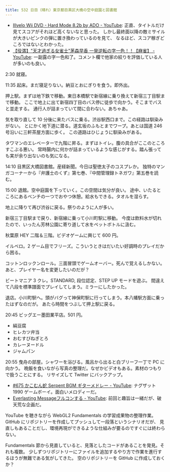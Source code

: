 ```yaml
---
title: 532 日目（晴れ）東京都目黒区大橋の空中庭園と図書館
---
```


* [Illvelo Wii DVD - Hard Mode 8.2b by ADO - YouTube](https://www.youtube.com/watch?v=kEv8_a2-Npc):
  正直、タイトルだけ見てスコアがそれほど高くないなと思った。
  しかし最終面以降の敵ミサイルが大きいピンクの弾に置き換わっているのを見て、
  なるほど、スコア稼ぎどころではないとわかった。
* [【役満】"天才過ぎる女雀士"茅森早香 一発逆転の字一色！！【麻雀】 - YouTube](https://www.youtube.com/watch?v=pM8YHDKDnN8):
  一副露の字一色和了。コメント欄で他家の絞りを評価している人が多いのも良い。

2:30 就寝。

11:35 起床。まだ寝足りない。納豆とおにぎりを食う。即外出。

押上駅。まずは地下鉄で移動。東日本橋駅で新宿線に乗り換えて新宿三丁目駅まで移動。
ここで地上に出て新宿四丁目のバス停に徒歩で向かう。そこまでバスと並走する。
通行人が詰まっていて間に合わない。あちゃあ。

気を取り直して 10 分後に来たバスに乗る。渋谷駅西口まで。この経路は馴染みがない。
とにかく地下道に潜る。道玄坂のふもとまでワープ。あとは国道 246 号沿いに三軒茶屋方面に歩く。
この道路はひじょうに馴染みがある。

タワマンのエレベーターで九階に昇る。まずはトイレ。腹の具合がここのところすこぶる悪い。
常時腸内に何かが詰まっているような感じがする。踏ん張っても実が余り出ないのも気になる。

14:10 目黒区大橋図書館。産経新聞。今日は聖徳太子のコスプレか。
独特のマンガコーナーから『弁護士のくず』第七巻、『中間管理録トネガワ』第五巻を読む。

15:00 退館。空中庭園を下っていく。この空間は気分が良い。
途中、いたるところにあるベンチの一つでおやつ休憩。給水もできる。タオルを湿らす。

地上に降りて再び渋谷に戻る。祭りのように人が多い。

新宿三丁目駅まで戻り、新宿線に乗って小川町駅に移動。
今度は飲料水が切れたので、いったん芳林公園に寄り道して水をペットボトルに汲む。

秋葉原 HEY 二階＆三階。ビデオゲームに興じて 600 円。

イルベロ。2 ゲーム目でフリーズ。こういうときはだいたい好調時のプレイだから困る。

コットンロックンロール。三面冒頭でゲームオーバー。死んで覚えるしかない。
あと、プレイヤー名を変更したいのだが？

ビートマニア 3 クレ。STANDARD, 段位認定、STEP UP モードを遊ぶ。
間違えて八段を標準譜面でプレイしてしまう。ミラーにしたかった。

退店。小川町駅へ。頭がバグって神保町駅に行ってしまう。本八幡駅方面に乗ったはずなのだが。
あたら時間をつぶして押上駅に戻る。

20:45 ビッグエー墨田業平店。501 円。

* 絹豆腐
* ヒレカツ弁当
* おむすびねぎとろ
* カレーヌードル
* ジャムパン

20:55 曳舟の部屋。シャワーを浴びる。風呂から出ると白ブリーフ一丁で PC に向かう。
晩飯を食いながら写真の整理だ。なぜかビデオもある。素材のつもりで扱うことにする。
リサイズして Twitter にバックアップ。

* [&#x23;675 かこむん蛇 Serpent BGM ギターメドレー - YouTube](https://www.youtube.com/watch?v=Q7IRQjpXVgo):
  ナグザット 1990 ゲームボーイ。面白いメロディーだ。
* [Everlasting Messageフルコンする - YouTube](https://www.youtube.com/watch?v=O76x1wZYgY4):
  前回と趣旨は一緒だが、破天荒な企画だ。

YouTube を聴きながら WebGL2 Fundamentals の学習成果物の整理作業。
GitHub にリポジトリーを作成してプッシュして一段落というシナリオだが、
見直しもあることだし、環境再現ができるような仕組みが要るのですぐには終わらない。

Fundamentals 節から見直していると、見落としたコードがあることを発見。それも複数。
少しずつリポジトリーにファイルを追加するやり方で作業を進行するほうが無難である気がしてきた。
空のリポジトリーを GitHub に作成しておくか？
